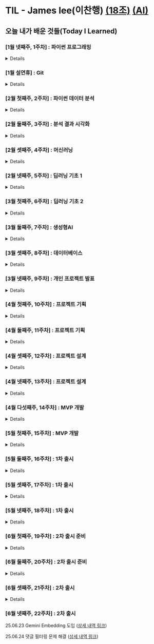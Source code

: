 # TIL - James lee(이찬행) [(18조)](https://github.com/100-hours-a-week/18-team-timeline-wiki/wiki) [(AI)](https://github.com/100-hours-a-week/18-team-timeline-ai)

## 오늘 내가 배운 것들(Today I Learned)

### [1월 넷째주, 1주차] : 파이썬 프로그래밍

<details>
 
25.01.20 오리엔테이션

25.01.21 환경 세팅 및 프로그래밍 기초 ([상세 내역 링크](https://github.com/100-hours-a-week/james.lee-til/blob/main/01-Jan/2025-01-21.md))

25.01.22 순서도 ([상세 내역 링크](https://github.com/100-hours-a-week/james.lee-til/blob/main/01-Jan/2025-01-22.md))

25.01.23 멀티스레딩 ([상세 내역 링크](https://github.com/100-hours-a-week/james.lee-til/blob/main/01-Jan/2025-01-23.md))

25.01.24 1주차 딥다이브 ([상세 내역 링크](https://github.com/100-hours-a-week/james.lee-til/blob/main/01-Jan/2025-01-24.md))

</details>

### [1월 설연휴] : Git

<details>
 
25.01.27 - 25.01.30 조부모님 댁 방문으로 학습 일시중지

25.01.31 Git 공부 및 실습 ([상세 내역 링크](https://github.com/100-hours-a-week/james.lee-til/blob/main/01-Jan/2025-01-28.md))

</details>

### [2월 첫째주, 2주차] : 파이썬 데이터 분석

<details>
 
25.02.03 지난 주 복습 ([상세 내역 링크](https://github.com/100-hours-a-week/james.lee-til/blob/main/02-Feb/2025-02-03.md))

25.02.04 데이터 분석 집중강의 ([상세 내역 링크](https://github.com/100-hours-a-week/james.lee-til/blob/main/02-Feb/2025-02-04.md))

25.02.05 Numpy 심화 ([상세 내역 링크](https://github.com/100-hours-a-week/james.lee-til/blob/main/02-Feb/2025-02-05.md))

25.02.06 Pandas 심화 ([상세 내역 링크](https://github.com/100-hours-a-week/james.lee-til/blob/main/02-Feb/2025-02-06.md))

25.02.07 2주차 딥다이브 ([상세 내역 링크](https://github.com/100-hours-a-week/james.lee-til/blob/main/02-Feb/2025-02-07.md))

25.02.08 주말강의 - 선형대수 ([상세 내역 링크](https://github.com/100-hours-a-week/james.lee-til/blob/main/02-Feb/2025-02-08.md))

</details>

### [2월 둘째주, 3주차] : 분석 결과 시각화

<details>
 
25.02.10 데이터 시각화 집중강의 ([상세 내역 링크](https://github.com/100-hours-a-week/james.lee-til/blob/main/02-Feb/2025-02-10.md))

25.02.11 크램폴린 ([상세 내역 링크](https://github.com/100-hours-a-week/james.lee-til/blob/main/02-Feb/2025-02-11.md))

25.02.12 보충강의 ([상세 내역 링크](https://github.com/100-hours-a-week/james.lee-til/blob/main/02-Feb/2025-02-12.md))

25.02.13 보충강의 ([상세 내역 링크](https://github.com/100-hours-a-week/james.lee-til/blob/main/02-Feb/2025-02-13.md))

25.02.14 3주차 딥다이브 ([상세 내역 링크](https://github.com/100-hours-a-week/james.lee-til/blob/main/02-Feb/2025-02-14.md))

25.02.15 주말강의 - 선형대수와 취업특강 ([상세 내역 링크](https://github.com/100-hours-a-week/james.lee-til/blob/main/02-Feb/2025-02-15.md))

</details>

### [2월 셋째주, 4주차] : 머신러닝

<details>
 
25.02.17 수학 강의 ([상세 내역 링크](https://github.com/100-hours-a-week/james.lee-til/blob/main/02-Feb/2025-02-17.md))

25.02.18 머신러닝 집중강의 ([상세 내역 링크](https://github.com/100-hours-a-week/james.lee-til/blob/main/02-Feb/2025-02-18.md))

25.02.19 보충강의 ([상세 내역 링크](https://github.com/100-hours-a-week/james.lee-til/blob/main/02-Feb/2025-02-19.md))

25.02.20 AI API 서버 ([상세 내역 링크](https://github.com/100-hours-a-week/james.lee-til/blob/main/02-Feb/2025-02-20.md))

25.02.21 4주차 딥다이브 ([상세 내역 링크](https://github.com/100-hours-a-week/james.lee-til/blob/main/02-Feb/2025-02-21.md))

25.02.22 주말강의 - RAG와 LangChain ([상세 내역 링크](https://github.com/100-hours-a-week/james.lee-til/blob/main/02-Feb/2025-02-22.md))

</details>

### [2월 넷째주, 5주차] : 딥러닝 기초 1

<details>
 
25.02.24 딥러닝 집중강의 ([상세 내역 링크](https://github.com/100-hours-a-week/james.lee-til/blob/main/02-Feb/2025-02-24.md))

25.02.25 해커톤 1일차 ([상세 내역 링크](https://github.com/100-hours-a-week/james.lee-til/blob/main/02-Feb/2025-02-25.md))

25.02.26 해커톤 2일차 ([상세 내역 링크](https://github.com/100-hours-a-week/james.lee-til/blob/main/02-Feb/2025-02-26.md))

25.02.27 해커톤 3일차 ([상세 내역 링크](https://github.com/100-hours-a-week/james.lee-til/blob/main/02-Feb/2025-02-27.md))

25.02.28 해커톤 4일차 ([상세 내역 링크](https://github.com/100-hours-a-week/james.lee-til/blob/main/02-Feb/2025-02-28.md))

</details>

### [3월 첫째주, 6주차] : 딥러닝 기초 2

<details>
 
25.03.04 딥러닝 집중강의 ([상세 내역 링크](https://github.com/100-hours-a-week/james.lee-til/blob/main/03-Mar/2025-03-04.md))

25.03.05 Javascript 공부 ([상세 내역 링크](https://github.com/100-hours-a-week/james.lee-til/blob/main/03-Mar/2025-03-05.md))

25.03.06 Javascript 공부 ([상세 내역 링크](https://github.com/100-hours-a-week/james.lee-til/blob/main/03-Mar/2025-03-06.md))

25.03.07 Javascript 공부 ([상세 내역 링크](https://github.com/100-hours-a-week/james.lee-til/blob/main/03-Mar/2025-03-07.md))

25.03.08 주말강의 - Streamlit ([상세 내역 링크](https://github.com/100-hours-a-week/james.lee-til/blob/main/03-Mar/2025-03-08.md))

</details>

### [3월 둘째주, 7주차] : 생성형AI

<details>
 
25.03.04 생성형AI 집중강의 ([상세 내역 링크](https://github.com/100-hours-a-week/james.lee-til/blob/main/03-Mar/2025-03-10.md))

25.03.05 LangChain ([상세 내역 링크](https://github.com/100-hours-a-week/james.lee-til/blob/main/03-Mar/2025-03-11.md))

25.03.12 휴일 - 백엔드 개념 ([상세 내역 링크](https://github.com/100-hours-a-week/james.lee-til/blob/main/03-Mar/2025-03-12.md))

25.03.13 휴일 - 렌더링 ([상세 내역 링크](https://github.com/100-hours-a-week/james.lee-til/blob/main/03-Mar/2025-03-13.md))

25.03.14 휴일 - Next.js 환경 준비 ([상세 내역 링크](https://github.com/100-hours-a-week/james.lee-til/blob/main/03-Mar/2025-03-14.md))

</details>

### [3월 셋째주, 8주차] : 데이터베이스

<details>
 
25.03.17 SQL 집중강의 ([상세 내역 링크](https://github.com/100-hours-a-week/james.lee-til/blob/main/03-Mar/2025-03-17.md))

25.03.18 ERD ([상세 내역 링크](https://github.com/100-hours-a-week/james.lee-til/blob/main/03-Mar/2025-03-18.md))

25.03.19 Index ([상세 내역 링크](https://github.com/100-hours-a-week/james.lee-til/blob/main/03-Mar/2025-03-19.md))

25.03.20 Transaction과 NoSQL ([상세 내역 링크](https://github.com/100-hours-a-week/james.lee-til/blob/main/03-Mar/2025-03-20.md))

25.03.21 8주차 딥다이브 ([상세 내역 링크](https://github.com/100-hours-a-week/james.lee-til/blob/main/03-Mar/2025-03-21.md))

25.03.22 주말강의 - FastAPI 기초와 DB ([상세 내역 링크](https://github.com/100-hours-a-week/james.lee-til/blob/main/03-Mar/2025-03-22.md))

25.03.23 주말독학 - API의 Rate limit ([상세 내역 링크](https://github.com/100-hours-a-week/james.lee-til/blob/main/03-Mar/2025-03-23.md))

</details>

### [3월 넷째주, 9주차] : 개인 프로젝트 발표

<details>
 
25.03.24 개인 프로젝트 중간발표 ([상세 내역 링크](https://github.com/100-hours-a-week/james.lee-til/blob/main/03-Mar/2025-03-24.md))

25.03.25 개인공부 - 웹페이지 만들기 (Next 전반) ([상세 내역 링크](https://github.com/100-hours-a-week/james.lee-til/blob/main/03-Mar/2025-03-25.md))

25.03.26 개인공부 - 웹페이지 만들기 (Component와 State) ([상세 내역 링크](https://github.com/100-hours-a-week/james.lee-til/blob/main/03-Mar/2025-03-26.md))

25.03.27 개인공부 - 웹페이지 만들기 (MongoDB 연동) ([상세 내역 링크](https://github.com/100-hours-a-week/james.lee-til/blob/main/03-Mar/2025-03-27.md))

25.03.28 개인공부 - 웹페이지 만들기 (DB데이터 출력) ([상세 내역 링크](https://github.com/100-hours-a-week/james.lee-til/blob/main/03-Mar/2025-03-28.md))

</details>

### [4월 첫째주, 10주차] : 프로젝트 기획

<details>
 
25.03.31 서비스 기획 강의 - 아이디어 ([상세 내역 링크](https://github.com/100-hours-a-week/james.lee-til/blob/main/03-Mar/2025-03-31.md))

25.04.01 서비스 기획 강의 - 설계 ([상세 내역 링크](https://github.com/100-hours-a-week/james.lee-til/blob/main/04-Apr/2025-04-01.md))

25.04.02 서비스 기획 ([상세 내역 링크](https://github.com/100-hours-a-week/james.lee-til/blob/main/04-Apr/2025-04-02.md))

25.04.03 서비스 기획 ([상세 내역 링크](https://github.com/100-hours-a-week/james.lee-til/blob/main/04-Apr/2025-04-03.md))

25.04.04 서비스 기획 강의 - 애자일 ([상세 내역 링크](https://github.com/100-hours-a-week/james.lee-til/blob/main/04-Apr/2025-04-04.md))

</details>

### [4월 둘째주, 11주차] : 프로젝트 기획

<details>
 
25.04.07 서비스 기획 ([상세 내역 링크](https://github.com/100-hours-a-week/james.lee-til/blob/main/04-Apr/2025-04-07.md))

25.04.08 서비스 기획 ([상세 내역 링크](https://github.com/100-hours-a-week/james.lee-til/blob/main/04-Apr/2025-04-08.md))

25.04.09 서비스 기획 ([상세 내역 링크](https://github.com/100-hours-a-week/james.lee-til/blob/main/04-Apr/2025-04-09.md))

25.04.10 서비스 기획 ([상세 내역 링크](https://github.com/100-hours-a-week/james.lee-til/blob/main/04-Apr/2025-04-10.md))

</details>

### [4월 셋째주, 12주차] : 프로젝트 설계

<details>
 
25.04.14 API 설계 ([상세 내역 링크](https://github.com/100-hours-a-week/james.lee-til/blob/main/04-Apr/2025-04-14.md))

25.04.15 스크래핑 설계 ([상세 내역 링크](https://github.com/100-hours-a-week/james.lee-til/blob/main/04-Apr/2025-04-15.md))

25.04.16 스크래핑 설계 ([상세 내역 링크](https://github.com/100-hours-a-week/james.lee-til/blob/main/04-Apr/2025-04-16.md))

25.04.17 스크래핑 설계 ([상세 내역 링크](https://github.com/100-hours-a-week/james.lee-til/blob/main/04-Apr/2025-04-17.md))

25.04.18 모델 조사 + 아키텍처 모듈화 ([상세 내역 링크](https://github.com/100-hours-a-week/james.lee-til/blob/main/04-Apr/2025-04-18.md))

</details>

### [4월 넷째주, 13주차] : 프로젝트 설계

<details>
 
25.04.21 LangChain 관련 조사 ([상세 내역 링크](https://github.com/100-hours-a-week/james.lee-til/blob/main/04-Apr/2025-04-21.md))

25.04.22 아키텍처 모듈 도식 재구성 ([상세 내역 링크](https://github.com/100-hours-a-week/james.lee-til/blob/main/04-Apr/2025-04-22.md))

25.04.23 MCP 관련 조사 ([상세 내역 링크](https://github.com/100-hours-a-week/james.lee-til/blob/main/04-Apr/2025-04-23.md))

25.04.24 인프라 및 모니터링 관련 조사 ([상세 내역 링크](https://github.com/100-hours-a-week/james.lee-til/blob/main/04-Apr/2025-04-24.md))

25.04.25 기술 멘토링 피드백 + 네트워킹 ([상세 내역 링크](https://github.com/100-hours-a-week/james.lee-til/blob/main/04-Apr/2025-04-25.md))

</details>

### [4월 다섯째주, 14주차] : MVP 개발

<details>
 
25.04.28 스크래핑 모듈 구현 ([상세 내역 링크](https://github.com/100-hours-a-week/james.lee-til/blob/main/04-Apr/2025-04-28.md))

25.04.29 스크래핑 모듈 보완 ([상세 내역 링크](https://github.com/100-hours-a-week/james.lee-til/blob/main/04-Apr/2025-04-29.md))

25.04.30 API 엔드포인트 구현 ([상세 내역 링크](https://github.com/100-hours-a-week/james.lee-til/blob/main/04-Apr/2025-04-30.md))

25.05.01 배포 가능하도록 완성 ([상세 내역 링크](https://github.com/100-hours-a-week/james.lee-til/blob/main/05-May/2025-05-01.md))

25.05.02 배포 가능하도록 완성 ([상세 내역 링크](https://github.com/100-hours-a-week/james.lee-til/blob/main/05-May/2025-05-02.md))

</details>

### [5월 첫째주, 15주차] : MVP 개발

<details>
 
25.05.07 스크래핑 품질 향상 + 이미지 수집 ([상세 내역 링크](https://github.com/100-hours-a-week/james.lee-til/blob/main/05-May/2025-05-07.md))

25.05.08 트러블슈팅 ([상세 내역 링크](https://github.com/100-hours-a-week/james.lee-til/blob/main/05-May/2025-05-08.md))

25.05.09 Comment 엔드포인트 + 카카오 멘토링 ([상세 내역 링크](https://github.com/100-hours-a-week/james.lee-til/blob/main/05-May/2025-05-09.md))

</details>

### [5월 둘째주, 16주차] : 1차 출시

<details>

25.05.12 댓글 분류 속도 향상 ([상세 내역 링크](https://github.com/100-hours-a-week/james.lee-til/blob/main/05-May/2025-05-12.md))

25.05.13 요약 길이 조절 ([상세 내역 링크](https://github.com/100-hours-a-week/james.lee-til/blob/main/05-May/2025-05-13.md))

25.05.14 무의미한 검색어 필터링 ([상세 내역 링크](https://github.com/100-hours-a-week/james.lee-til/blob/main/05-May/2025-05-14.md))

25.05.15 Rate limit 도입 ([상세 내역 링크](https://github.com/100-hours-a-week/james.lee-til/blob/main/05-May/2025-05-15.md))

25.05.16 파일 정리 + 카카오 멘토링 ([상세 내역 링크](https://github.com/100-hours-a-week/james.lee-til/blob/main/05-May/2025-05-16.md))

</details>

### [5월 셋째주, 17주차] : 1차 출시

<details>
 
25.05.19 외국어 번역 ([상세 내역 링크](https://github.com/100-hours-a-week/james.lee-til/blob/main/05-May/2025-05-19.md))

25.05.20 빈 타임라인 문제 ([상세 내역 링크](https://github.com/100-hours-a-week/james.lee-til/blob/main/05-May/2025-05-20.md))

25.05.21 디버깅 ([상세 내역 링크](https://github.com/100-hours-a-week/james.lee-til/blob/main/05-May/2025-05-21.md))

25.05.22 LangChain 삭제 ([상세 내역 링크](https://github.com/100-hours-a-week/james.lee-til/blob/main/05-May/2025-05-22.md))

25.05.23 AI 멘토링 + 면접 멘토링 ([상세 내역 링크](https://github.com/100-hours-a-week/james.lee-til/blob/main/05-May/2025-05-23.md))

</details>

### [5월 넷째주, 18주차] : 1차 출시

<details>

25.05.26 인공지능 속도 개선 ([상세 내역 링크](https://github.com/100-hours-a-week/james.lee-til/blob/main/05-May/2025-05-26.md))

25.05.27 인공지능 속도 개선 ([상세 내역 링크](https://github.com/100-hours-a-week/james.lee-til/blob/main/05-May/2025-05-27.md))

25.05.28 뉴스 분류 클러스터링 ([상세 내역 링크](https://github.com/100-hours-a-week/james.lee-til/blob/main/05-May/2025-05-28.md))

25.05.29 카카오 멘토링 ([상세 내역 링크](https://github.com/100-hours-a-week/james.lee-til/blob/main/05-May/2025-05-29.md))

25.05.30 출시 및 디버깅 ([상세 내역 링크](https://github.com/100-hours-a-week/james.lee-til/blob/main/05-May/2025-05-30.md))

</details>

### [6월 첫째주, 19주차] : 2차 출시 준비

<details>

25.06.02 AI 성능 향상 위한 조사 ([상세 내역 링크](https://github.com/100-hours-a-week/james.lee-til/blob/main/06-June/2025-06-02.md))

25.06.03 - 25.06.04 대통령 선거일 및 휴가 사용

25.06.05 GPT API의 혼용 테스트 ([상세 내역 링크](https://github.com/100-hours-a-week/james.lee-til/blob/main/06-June/2025-06-05.md))

25.06.06 현충일

</details>

### [6월 둘째주, 20주차] : 2차 출시 준비

<details>

25.06.09 Git 브랜치 재구성 ([상세 내역 링크](https://github.com/100-hours-a-week/james.lee-til/blob/main/06-June/2025-06-09.md))

25.06.10 - 25.06.12 예비군 훈련

25.06.13 카카오 특강 ([상세 내역 링크](https://github.com/100-hours-a-week/james.lee-til/blob/main/06-June/2025-06-13.md))

</details>

### [6월 셋째주, 21주차] : 2차 출시

<details>

25.06.16 v2 디버깅 ([상세 내역 링크](https://github.com/100-hours-a-week/james.lee-til/blob/main/06-June/2025-06-16.md))

25.06.17 v2 디버깅 ([상세 내역 링크](https://github.com/100-hours-a-week/james.lee-til/blob/main/06-June/2025-06-17.md))

25.06.18 v2 디버깅 ([상세 내역 링크](https://github.com/100-hours-a-week/james.lee-til/blob/main/06-June/2025-06-18.md))

25.06.19 v2 디버깅 ([상세 내역 링크](https://github.com/100-hours-a-week/james.lee-til/blob/main/06-June/2025-06-19.md))

25.06.20 카카오 특강 ([상세 내역 링크](https://github.com/100-hours-a-week/james.lee-til/blob/main/06-June/2025-06-20.md))

</details>

### [6월 넷째주, 22주차] : 2차 출시

25.06.23 Gemini Embedding 도입 ([상세 내역 링크](https://github.com/100-hours-a-week/james.lee-til/blob/main/06-June/2025-06-23.md))

25.06.24 댓글 필터링 문제 해결 ([상세 내역 링크](https://github.com/100-hours-a-week/james.lee-til/blob/main/06-June/2025-06-24.md))
